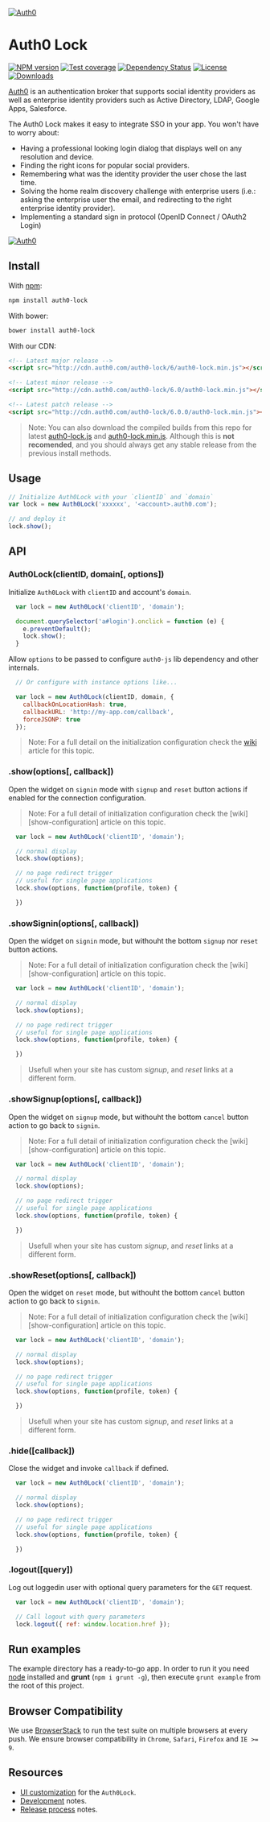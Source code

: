 [![Auth0](https://i.cloudup.com/9sk1vhcfbS.png)](http://auth0.com)

# Auth0 Lock
[![NPM version][npm-image]][npm-url]
[![Test coverage][coveralls-image]][coveralls-url]
[![Dependency Status][david-image]][david-url]
[![License][license-image]][license-url]
[![Downloads][downloads-image]][downloads-url]


[Auth0](https://auth0.com) is an authentication broker that supports social identity providers as well as enterprise identity providers such as Active Directory, LDAP, Google Apps, Salesforce.

The Auth0 Lock makes it easy to integrate SSO in your app. You won't have to worry about:
* Having a professional looking login dialog that displays well on any resolution and device.
* Finding the right icons for popular social providers.
* Remembering what was the identity provider the user chose the last time.
* Solving the home realm discovery challenge with enterprise users (i.e.: asking the enterprise user the email, and redirecting to the right enterprise identity provider).
* Implementing a standard sign in protocol (OpenID Connect / OAuth2 Login)

[![Auth0](https://i.cloudup.com/6opoEX_Z9z.png)](http://auth0.com)

## Install

With [npm](https://npmjs.org):

```sh
npm install auth0-lock
```

With bower:

```sh
bower install auth0-lock
```

With our CDN:

```html
<!-- Latest major release -->
<script src="http://cdn.auth0.com/auth0-lock/6/auth0-lock.min.js"></script>

<!-- Latest minor release -->
<script src="http://cdn.auth0.com/auth0-lock/6.0/auth0-lock.min.js"></script>

<!-- Latest patch release -->
<script src="http://cdn.auth0.com/auth0-lock/6.0.0/auth0-lock.min.js"></script>
```

> Note: You can also download the compiled builds from this repo for latest [auth0-lock.js][download1] and [auth0-lock.min.js][download2]. Although this is **not recomended**, and you should always get any stable release from the previous install methods.

## Usage

```js
// Initialize Auth0Lock with your `clientID` and `domain`
var lock = new Auth0Lock('xxxxxx', '<account>.auth0.com');

// and deploy it
lock.show();
```

## API

### Auth0Lock(clientID, domain[, options])

Initialize `Auth0Lock` with `clientID` and account's `domain`.

```js
  var lock = new Auth0Lock('clientID', 'domain');

  document.querySelector('a#login').onclick = function (e) {
    e.preventDefault();
    lock.show();
  }
```

Allow `options` to be passed to configure `auth0-js` lib dependency and other internals.

```js
  // Or configure with instance options like...

  var lock = new Auth0Lock(clientID, domain, {
    callbackOnLocationHash: true,
    callbackURL: 'http://my-app.com/callback',
    forceJSONP: true
  });

```

> Note: For a full detail on the initialization configuration check the [wiki][initialization-configuration] article for this topic.


### **.show(options[, callback])**

Open the widget on `signin` mode  with `signup` and `reset` button actions if enabled for the connection configuration.

> Note: For a full detail of initialization configuration check the [wiki][show-configuration] article on this topic.

```js
  var lock = new Auth0Lock('clientID', 'domain');

  // normal display
  lock.show(options);

  // no page redirect trigger
  // useful for single page applications
  lock.show(options, function(profile, token) {

  })
```

### **.showSignin(options[, callback])**

Open the widget on `signin` mode, but withouht the bottom `signup` nor `reset` button actions.

> Note: For a full detail of initialization configuration check the [wiki][show-configuration] article on this topic.

```js
  var lock = new Auth0Lock('clientID', 'domain');

  // normal display
  lock.show(options);

  // no page redirect trigger
  // useful for single page applications
  lock.show(options, function(profile, token) {

  })
```
> Usefull when your site has custom *signup*, and *reset* links at a different form.

### **.showSignup(options[, callback])**

Open the widget on `signup` mode, but withouht the bottom `cancel` button action to go back to `signin`.

> Note: For a full detail of initialization configuration check the [wiki][show-configuration] article on this topic.

```js
  var lock = new Auth0Lock('clientID', 'domain');

  // normal display
  lock.show(options);

  // no page redirect trigger
  // useful for single page applications
  lock.show(options, function(profile, token) {

  })
```
> Usefull when your site has custom *signup*, and *reset* links at a different form.

### **.showReset(options[, callback])**

Open the widget on `reset` mode, but withouht the bottom `cancel` button action to go back to `signin`.

> Note: For a full detail of initialization configuration check the [wiki][show-configuration] article on this topic.

```js
  var lock = new Auth0Lock('clientID', 'domain');

  // normal display
  lock.show(options);

  // no page redirect trigger
  // useful for single page applications
  lock.show(options, function(profile, token) {

  })
```

> Usefull when your site has custom *signup*, and *reset* links at a different form.

### **.hide([callback])**

Close the widget and invoke `callback` if defined.

```js
  var lock = new Auth0Lock('clientID', 'domain');

  // normal display
  lock.show(options);

  // no page redirect trigger
  // useful for single page applications
  lock.show(options, function(profile, token) {

  })
```

### **.logout([query])**

Log out loggedin user with optional query parameters for the `GET` request.

```js
  var lock = new Auth0Lock('clientID', 'domain');

  // Call logout with query parameters
  lock.logout({ ref: window.location.href });
```

## Run examples

The example directory has a ready-to-go app. In order to run it you need [node](http://nodejs.org/) installed and **grunt** (`npm i grunt -g`), then execute `grunt example` from the root of this project.

## Browser Compatibility

We use [BrowserStack](http://browserstack.com) to run the test suite on multiple browsers at every push.
We ensure browser compatibility in `Chrome`, `Safari`, `Firefox` and `IE >= 9`.

## Resources

* [UI customization][ui-customization] for the `Auth0Lock`.
* [Development][development-notes] notes.
* [Release process][release-process] notes.

<!-- Variables -->

[download1]: https://raw.github.com/auth0/lock/master/build/auth0-lock.js
[download2]: https://raw.github.com/auth0/lock/master/build/auth0-lock.min.js

[npm-image]: https://img.shields.io/npm/v/auth0-lock.svg?style=flat-square
[npm-url]: https://npmjs.org/package/auth0-lock
[coveralls-image]: https://img.shields.io/coveralls/auth0/lock.svg?style=flat-square
[coveralls-url]: https://coveralls.io/r/auth0/lock?branch=master
[david-image]: http://img.shields.io/david/auth0/lock.svg?style=flat-square
[david-url]: https://david-dm.org/auth0-lock
[license-image]: http://img.shields.io/npm/l/auth0-lock.svg?style=flat-square
[license-url]: LICENSE
[downloads-image]: http://img.shields.io/npm/dm/auth0-lock.svg?style=flat-square
[downloads-url]: https://npmjs.org/package/auth0-lock

[initialization-configuration]: https://github.com/auth0/lock/wiki/Initialization-configuration
[ui-customization]: https://github.com/auth0/lock/wiki/UI-customization
[development-notes]: https://github.com/auth0/lock/wiki/Development-notes
[release-process]: https://github.com/auth0/lock/wiki/Release-process
